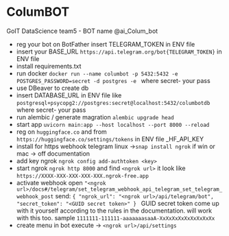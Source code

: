 # ColumBOT
 GoIT DataScience team5 - BOT name @ai_Colum_bot
 
- reg your bot on BotFather insert TELEGRAM_TOKEN in ENV file
- insert your BASE_URL `https://api.telegram.org/bot{TELEGRAM_TOKEN}` in ENV file
- install requirements.txt
- run docker `docker run --name columbot -p 5432:5432 -e POSTGRES_PASSWORD=secret -d postgres -e ` where secret- your pass
- use DBeaver to create db
- insert DATABASE_URL in ENV file like `postgresql+psycopg2://postgres:secret@localhost:5432/columbotdb` where secret- your pass
- run alembic / generate magration `alembic upgrade head`
- start app `uvicorn main:app --host localhost --port 8000 --reload`
- reg on `huggingface.co` and from `https://huggingface.co/settings/tokens` in ENV file _HF_API_KEY
- install for https webhook telegram linux ->`snap install ngrok` if win or mac -> off documentation
- add key ngrok `ngrok config add-authtoken <key>`
- start ngrok `ngrok http 8000` and find `<ngrok url>` it look like `https://XXXX-XXX-XXX-XXX-XXX.ngrok-free.app`
- activate webhook open `"<ngrok url>/docs#/telegram/set_telegram_webhook_api_telegram_set_telegram_webhook_post`
send:
`{
  "ngrok_url": "<ngrok url>/api/telegram/bot",
  "secret_token": "<GUID secret token>"
}
`
GUID secret token come up with it yourself according to the rules in the documentation. will work with this too.
  sample `1111111-111111-aaaaaaasaaA-XxXxXxXxXxXxXxXxXx`
- create menu in bot execute -> `<ngrok url>/api/settings`
